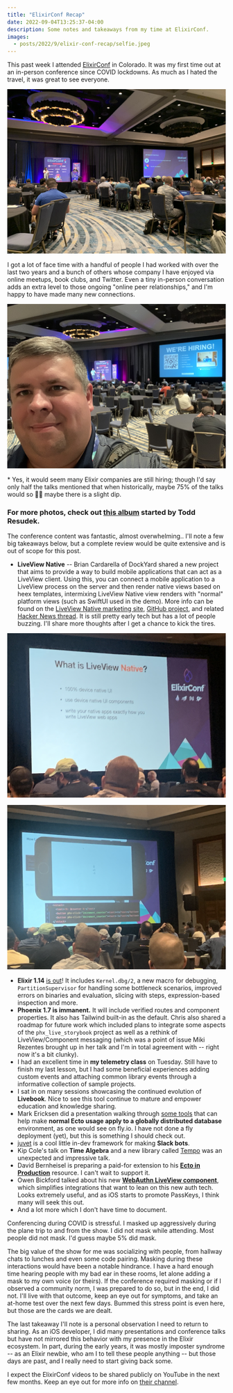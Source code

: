```yaml
---
title: "ElixirConf Recap"
date: 2022-09-04T13:25:37-04:00
description: Some notes and takeaways from my time at ElixirConf.
images:
  - posts/2022/9/elixir-conf-recap/selfie.jpeg
---
```


This past week I attended [ElixirConf](https://2022.elixirconf.com/) in Colorado. It was my first time out at an in-person conference since COVID lockdowns. As much as I hated the travel, it was great to see everyone.

![Main Stage](main-stage.jpeg)

I got a lot of face time with a handful of people I had worked with over the last two years and a bunch of others whose company I have enjoyed via online meetups, book clubs, and Twitter. Even a tiny in-person conversation adds an extra level to those ongoing "online peer relationships," and I'm happy to have made many new connections.

![ElixirConf Selfie](selfie.jpeg)

\* Yes, it would seem many Elixir companies are still hiring; though I'd say only half the talks mentioned that when historically, maybe 75% of the talks would so 🤷‍♂️ maybe there is a slight dip.

### For more photos, check out [this album](https://photos.google.com/share/AF1QipMotSnbzx_Wy0B_f4dD9Ejip4eXS9SMbArcLGQae4H_eIN-81qoeMyeK_TYr_eUMw?pli=1&key=UUcxQjFFYUw0SWROaFJHYjJCYjBMeHdDc0RKVmxn) started by Todd Resudek.

The conference content was fantastic, almost overwhelming.. I'll note a few big takeaways below, but a complete review would be quite extensive and is out of scope for this post.

- **LiveView Native** -- Brian Cardarella of DockYard shared a new project that aims to provide a way to build mobile applications that can act as a LiveView client. Using this, you can connect a mobile application to a LiveView process on the server and then render native views based on heex templates, intermixing LiveView Native view renders with "normal" platform views (such as SwiftUI used in the demo). More info can be found on the [LiveView Native marketing site], [GitHub project], and related [Hacker News thread]. It is still pretty early tech but has a lot of people buzzing. I'll share more thoughts after I get a chance to kick the tires.

[LiveView Native marketing site]: https://native.live/
[GitHub project]: https://github.com/liveviewnative
[Hacker News thread]: https://news.ycombinator.com/item?id=32694668

![LiveView Native Slide](liveview-native.jpeg)

![LiveView Native Demo](liveview-native-demo.jpeg)

- **Elixir 1.14** [is out](https://hexdocs.pm/elixir/1.14.0/changelog.html)! It includes `Kernel.dbg/2`, a new macro for debugging, `PartitionSupervisor` for handling some bottleneck scenarios, improved errors on binaries and evaluation, slicing with steps, expression-based inspection and more.
- **Phoenix 1.7 is immanent.** It will include verified routes and component properties. It also has Tailwind built-in as the default. Chris also shared a roadmap for future work which included plans to integrate some aspects of the `phx_live_storybook` project as well as a rethink of LiveView/Component messaging (which was a point of issue Miki Rezentes brought up in her talk and I'm in total agreement with -- right now it's a bit clunky).
- I had an excellent time in **my telemetry class** on Tuesday. Still have to finish my last lesson, but I had some beneficial experiences adding custom events and attaching common library events through a informative collection of sample projects.
- I sat in on many sessions showcasing the continued evolution of **Livebook**. Nice to see this tool continue to mature and empower education and knowledge sharing.
- Mark Ericksen did a presentation walking through [some tools](https://github.com/superfly/fly_postgres_elixir) that can help make **normal Ecto usage apply to a globally distributed database** environment, as one would see on fly.io. I have not done a fly deployment (yet), but this is something I should check out.
- [juvet](https://github.com/juvet) is a cool little in-dev framework for making **Slack bots**.
- Kip Cole's talk on **Time Algebra** and a new library called [Tempo](https://github.com/kipcole9/tempo) was an unexpected and impressive talk.
- David Bernheisel is preparing a paid-for extension to his **[Ecto in Production](https://www.ectoinproduction.com/)** resource. I can't wait to support it.
- Owen Bickford talked about his new **[WebAuthn LiveView component](https://github.com/liveshowy/webauthn_live_component)**, which simplifies integrations that want to lean on this new auth tech. Looks extremely useful, and as iOS starts to promote PassKeys, I think many will seek this out.
- And a lot more which I don't have time to document.

Conferencing during COVID is stressful. I masked up aggressively during the plane trip to and from the show. I did not mask while attending. Most people did not mask. I'd guess maybe 5% did mask.

The big value of the show for me was socializing with people, from hallway chats to lunches and even some code pairing. Masking during these interactions would have been a notable hindrance. I have a hard enough time hearing people with my bad ear in these rooms, let alone adding a mask to my own voice (or theirs). If the conference required masking or if I observed a community norm, I was prepared to do so, but in the end, I did not. I'll live with that outcome, keep an eye out for symptoms, and take an at-home test over the next few days. Bummed this stress point is even here, but those are the cards we are dealt.

The last takeaway I'll note is a personal observation I need to return to sharing. As an iOS developer, I did many presentations and conference talks but have not mirrored this behavior with my presence in the Elixir ecosystem. In part, during the early years, it was mostly imposter syndrome -- as an Elixir newbie, who am I to tell these people anything -- but those days are past, and I really need to start giving back some.

I expect the ElixirConf videos to be shared publicly on YouTube in the next few months. Keep an eye out for more info on [their channel](https://www.youtube.com/c/ElixirConf).
